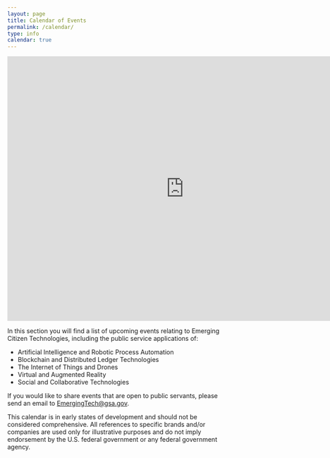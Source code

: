 ```yaml
---
layout: page
title: Calendar of Events
permalink: /calendar/
type: info
calendar: true
---
```


<iframe src="https://calendar.google.com/calendar/embed?src=gsa.gov_1n582gaddo0pl8breava01fbqk%40group.calendar.google.com&ctz=America/New_York" style="border: 0" width="800" height="600" frameborder="0" scrolling="no"></iframe>

In this section you will find a list of upcoming events relating to Emerging Citizen Technologies, including the public service applications of:
 - Artificial Intelligence and Robotic Process Automation
 - Blockchain and Distributed Ledger Technologies
 - The Internet of Things and Drones
 - Virtual and Augmented Reality
 - Social and Collaborative Technologies

If you would like to share events that are open to public servants, please send an email to EmergingTech@gsa.gov.

This calendar is in early states of development and should not be considered comprehensive. All references to specific brands and/or companies are used only for illustrative purposes and do not imply endorsement by the U.S. federal government or any federal government agency.
